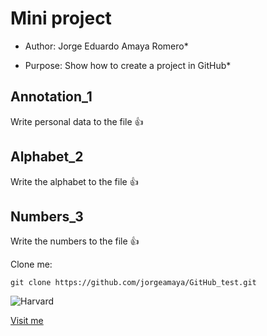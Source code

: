 # Mini project

* Author: Jorge Eduardo Amaya Romero*

* Purpose: Show how to create a project in GitHub*

## Annotation_1
Write personal data to the file :thumbsup:

## Alphabet_2
Write the alphabet to the file :thumbsup:

## Numbers_3
Write the numbers to the file :thumbsup:

Clone me: 
```
git clone https://github.com/jorgeamaya/GitHub_test.git
```

![Harvard](https://upload.wikimedia.org/wikipedia/commons/thumb/7/70/Harvard_University_logo.svg/600px-Harvard_University_logo.svg.png)

[Visit me](https://github.com/jorgeamaya)
